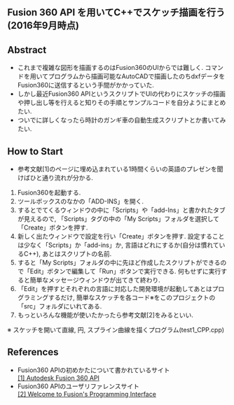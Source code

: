 ## Fusion 360 API を用いてC++でスケッチ描画を行う (2016年9月時点)  

## Abstract
* これまで複雑な図形を描画するのはFusion360のUIからでは難しく. コマンドを用いてプログラムから描画可能なAutoCADで描画したのちdxfデータをFusion360に送信するという手間がかかっていた.  
* しかし最近Fusion360 APIというスクリプトでUIの代わりにスケッチの描画や押し出し等を行えると知りその手順とサンプルコードを自分ようにまとめたい.  
* ついでに詳しくなったら時計のガンギ車の自動生成スクリプトとか書いてみたい.  

## How to Start
* 参考文献[1]のページに埋め込まれている1時間くらいの英語のプレゼンを聞けばひと通り流れが分かる.
1. Fusion360を起動する.  
2. ツールボックスのなかの「ADD-INS」を開く.
3. するとでてくるウィンドウの中に「Scripts」や「add-Ins」と書かれたタブが見えるので, 「Scripts」タグの中の「My Scripts」フォルダを選択して「Create」ボタンを押す.  
4. 新しく出たウィンドウで設定を行い「Create」ボタンを押す. 設定することは少なく「Scripts」か「add-ins」か, 言語はどれにするか(自分は慣れているC++), あとはスクリプトの名前.  
5. すると「My Scripts」フォルダの中に先ほど作成したスクリプトができるので「Edit」ボタンで編集して「Run」ボタンで実行できる. 何もせずに実行すると簡単なメッセージウィンドウが出てきて終わり.  
6. 「Edit」を押すとそれぞれの言語に対応した開発環境が起動してあとはプログラミングするだけ, 簡単なスケッチを各コード※をこのプロジェクトの「src」フォルダにいれてある.  
7. もっといろんな機能が使いたかったら参考文献[2]をみるといい.  

※ スケッチを開いて直線, 円, スプライン曲線を描くプログラム(test1_CPP.cpp)

## References
* Fusion360 APIの初めかたについて書かれているサイト  
<a href="http://autodeskfusion360.github.io/#section_welcome">[1] Autodesk Fusion 360 API</a>
* Fusion360 APIのユーザリファレンスサイト  
<a href="http://fusion360.autodesk.com/learning/learning.html?guid=GUID-A92A4B10-3781-4925-94C6-47DA85A4F65A">[2] Welcome to Fusion's Programming Interface</a>
